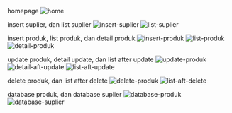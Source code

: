 homepage 
![home](https://github.com/user-attachments/assets/70ecf670-246e-49cb-b8b3-48de77c64364)

insert suplier, dan list suplier
![insert-suplier](https://github.com/user-attachments/assets/e1ac9969-6d16-4fe7-8387-b65e9511a723)
![list-suplier](https://github.com/user-attachments/assets/4fe7252c-6810-42ee-913d-374b39270c4e)

insert produk, list produk, dan detail produk 
![insert-produk](https://github.com/user-attachments/assets/b3f25d12-dbd7-482d-9e58-1aa7522c2577)
![list-produk](https://github.com/user-attachments/assets/2e476eef-96c4-47be-9830-94466d14cb78)
![detail-produk](https://github.com/user-attachments/assets/efe24e58-b917-4a85-9bab-46612ab808c2)

update produk, detail update, dan list after update 
![update-produk](https://github.com/user-attachments/assets/6e2da5d7-4277-42f2-80d5-302f713609ff)
![detail-aft-update](https://github.com/user-attachments/assets/83b5f078-be01-40b0-b2ca-1c4ea4d0c53d)
![list-aft-update](https://github.com/user-attachments/assets/7aa5488d-0065-4c0b-a2fd-6b62c7fc73e1)

delete produk, dan list after delete 
![delete-produk](https://github.com/user-attachments/assets/ef39a2bb-adc5-41b8-942f-7fa8bbb28cbd)
![list-aft-delete](https://github.com/user-attachments/assets/adc1b127-c53a-4802-aa19-aebf94cb0b20)

database produk, dan database suplier 
![database-produk](https://github.com/user-attachments/assets/8b40def8-1030-4d64-8ee9-63e0847335ae)
![database-suplier](https://github.com/user-attachments/assets/0ad411ba-f6e2-4acf-9ae5-ba3061b5c90e)
